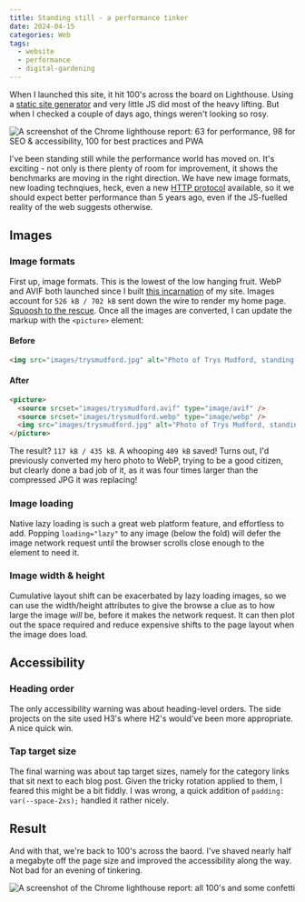 ```yaml
---
title: Standing still - a performance tinker
date: 2024-04-15
categories: Web
tags:
  - website
  - performance
  - digital-gardening
---
```


When I launched this site, it hit 100's across the board on Lighthouse. Using a [static site generator](https://gohugo.io/) and very little JS did most of the heavy lifting. But when I checked a couple of days ago, things weren't looking so rosy.

![A screenshot of the Chrome lighthouse report: 63 for performance, 98 for SEO & accessibility, 100 for best practices and PWA](/images/blog/lighthouse-before.webp)

I've been standing still while the performance world has moved on. It's exciting - not only is there plenty of room for improvement, it shows the benchmarks are moving in the right direction. We have new image formats, new loading technqiues, heck, even a new [HTTP protocol](https://en.wikipedia.org/wiki/HTTP/3) available, so it we should expect better performance than 5 years ago, even if the JS-fuelled reality of the web suggests otherwise.

## Images

### Image formats

First up, image formats. This is the lowest of the low hanging fruit. WebP and AVIF both launched since I built [this incarnation](/blog/the-fourth-incarnation/) of my site. Images account for `526 kB / 702 kB` sent down the wire to render my home page. [Squoosh to the rescue](https://squoosh.app/). Once all the images are converted, I can update the markup with the `<picture>` element:

#### Before

```html
<img src="images/trysmudford.jpg" alt="Photo of Trys Mudford, standing, smiling and facing the right" />
```

#### After

```html
<picture>
  <source srcset="images/trysmudford.avif" type="image/avif" />
  <source srcset="images/trysmudford.webp" type="image/webp" />
  <img src="images/trysmudford.jpg" alt="Photo of Trys Mudford, standing, smiling and facing the right" />
</picture>
```

The result? `117 kB / 435 kB`. A whooping `409 kB` saved! Turns out, I'd previously converted my hero photo to WebP, trying to be a good citizen, but clearly done a bad job of it, as it was four times larger than the compressed JPG it was replacing!

### Image loading

Native lazy loading is such a great web platform feature, and effortless to add. Popping `loading="lazy"` to any image (below the fold) will defer the image network request until the browser scrolls close enough to the element to need it.

### Image width & height

Cumulative layout shift can be exacerbated by lazy loading images, so we can use the width/height attributes to give the browse a clue as to how large the image _will_ be, before it makes the network request. It can then plot out the space required and reduce expensive shifts to the page layout when the image does load.

## Accessibility

### Heading order

The only accessibility warning was about heading-level orders. The side projects on the site used H3's where H2's would've been more appropriate. A nice quick win.

### Tap target size

The final warning was about tap target sizes, namely for the category links that sit next to each blog post. Given the tricky rotation applied to them, I feared this might be a bit fiddly. I was wrong, a quick addition of `padding: var(--space-2xs);` handled it rather nicely.

## Result

And with that, we're back to 100's across the baord. I've shaved nearly half a megabyte off the page size and improved the accessibility along the way. Not bad for an evening of tinkering.

![A screenshot of the Chrome lighthouse report: all 100's and some confetti](/images/blog/lighthouse-after.webp)
